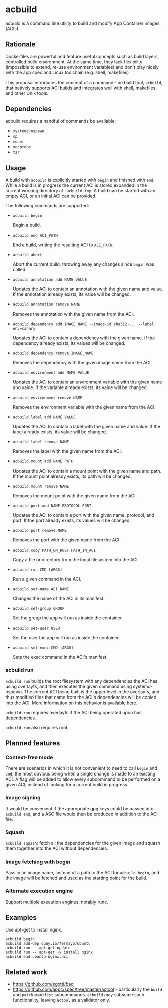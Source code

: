 # acbuild

acbuild is a command line utility to build and modify App Container images (ACIs).

## Rationale

Dockerfiles are powerful and feature useful concepts such as build layers,
controlled build environment. At the same time, they lack flexibility
(impossible to extend, re-use environment variables) and don't play nicely with
the app spec and Linux toolchain (e.g. shell, makefiles)

This proposal introduces the concept of a command-line build tool, `acbuild`,
that natively supports ACI builds and integrates well with shell, makefiles and
other Unix tools.

## Dependencies

acbuild requires a handful of commands be available:

- `systemd-nspawn`
- `cp`
- `mount`
- `modprobe`
- `tar`

## Usage

A build with `acbuild` is explicitly started with `begin` and finished with
`end`. While a build is in progress the current ACI is stored expanded in the
current working directory at `.acbuild.tmp`. A build can be started with an
empty ACI, or an initial ACI can be provided.

The following commands are supported:

* `acbuild begin`

  Begin a build.

* `acbuild end ACI_PATH`

  End a build, writing the resulting ACI to `ACI_PATH`.

* `acbuild abort`

  Abort the current build, throwing away any changes since `begin` was called.

* `acbuild annotation add NAME VALUE`

  Updates the ACI to contain an annotation with the given name and value. If the
  annotation already exists, its value will be changed.

* `acbuild annotation remove NAME`

  Removes the annotation with the given name from the ACI.

* `acbuild dependency add IMAGE_NAME --image-id sha512-... --label env=canary`

  Updates the ACI to contain a dependency with the given name. If the dependency
  already exists, its values will be changed.

* `acbuild dependency remove IMAGE_NAME`

  Removes the dependency with the given image name from the ACI.

* `acbuild environment add NAME VALUE`

  Updates the ACI to contain an environment variable with the given name and
  value. If the variable already exists, its value will be changed.

* `acbuild environment remove NAME`

  Removes the environment variable with the given name from the ACI.

* `acbuild label add NAME VALUE`

  Updates the ACI to contain a label with the given name and value. If the label
  already exists, its value will be changed.

* `acbuild label remove NAME`

  Removes the label with the given name from the ACI.

* `acbuild mount add NAME PATH`

  Updates the ACI to contain a mount point with the given name and path. If the
  mount point already exists, its path will be changed.

* `acbuild mount remove NAME`

  Removes the mount point with the given name from the ACI.

* `acbuild port add NAME PROTOCOL PORT`

  Updates the ACI to contain a port with the given name, protocol, and port. If
  the port already exists, its values will be changed.

* `acbuild port remove NAME`

  Removes the port with the given name from the ACI.

* `acbuild copy PATH_ON_HOST PATH_IN_ACI`

  Copy a file or directory from the local filesystem into the ACI.

* `acbuild run CMD [ARGS]`

  Run a given command in the ACI.

* `acbuild set-name ACI_NAME`

  Changes the name of the ACI in its manifest.

* `acbuild set-group GROUP`

  Set the group the app will run as inside the container.

* `acbuild set-user USER`
  
  Set the user the app will run as inside the container

* `acbuild set-exec CMD [ARGS]`

  Sets the exec command in the ACI's manifest.

### acbuild run

`acbuild run` builds the root filesystem with any dependencies the ACI has
using overlayfs, and then executes the given command using systemd-nspawn. The
current ACI being built is the upper level in the overlayfs, and thus modified
files that came from the ACI's dependencies will be copied into the ACI. More
information on this behavior is available
[here](https://www.kernel.org/doc/Documentation/filesystems/overlayfs.txt).

`acbuild run` requires overlayfs if the ACI being operated upon has
dependencies.

`acbuild run` also requires root.

## Planned features

### Context-free mode

There are scenarios in which it is not convenient to need to call `begin` and
`end`, the most obvious being when a single change is made to an existing ACI.
A flag will be added to allow every subcommand to be performed on a given ACI,
instead of looking for a current build in progress.

### Image signing

It would be convenient if the appropriate gpg keys could be passed into `acbuild
end`, and a ASC file would then be produced in addition to the ACI file.

### Squash

`acbuild squash`: fetch all the dependencies for the given image and squash them
together into the ACI without dependencies.

### Image fetching with begin

Pass in an image name, instead of a path to the ACI for `acbuild begin`, and the
image will be fetched and used as the starting point for the build.

### Alternate execution engine

Support multiple execution engines, notably runc.

## Examples

Use apt-get to install nginx.

```
acbuild begin
acbuild add-dep quay.io/fermayo/ubuntu
acbuild run -- apt-get update
acbuild run -- apt-get -y install nginx
acbuild end ubuntu-nginx.aci
```

## Related work

- https://github.com/sgotti/baci
- https://github.com/appc/spec/tree/master/actool - particularly the `build` and
  `patch-manifest` subcommands. `acbuild` may subsume such functionality,
  leaving `actool` as a validator only.


